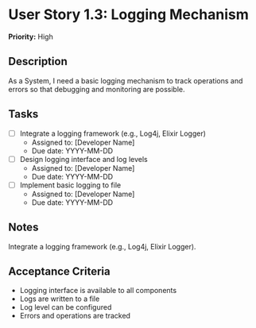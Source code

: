 # User Story 1.3: Logging Mechanism

**Priority:** High

## Description
As a System, I need a basic logging mechanism to track operations and errors so that debugging and monitoring are possible.

## Tasks
- [ ] Integrate a logging framework (e.g., Log4j, Elixir Logger)
  - Assigned to: [Developer Name]
  - Due date: YYYY-MM-DD
- [ ] Design logging interface and log levels
  - Assigned to: [Developer Name]
  - Due date: YYYY-MM-DD
- [ ] Implement basic logging to file
  - Assigned to: [Developer Name]
  - Due date: YYYY-MM-DD

## Notes
Integrate a logging framework (e.g., Log4j, Elixir Logger).

## Acceptance Criteria
- Logging interface is available to all components
- Logs are written to a file
- Log level can be configured
- Errors and operations are tracked
